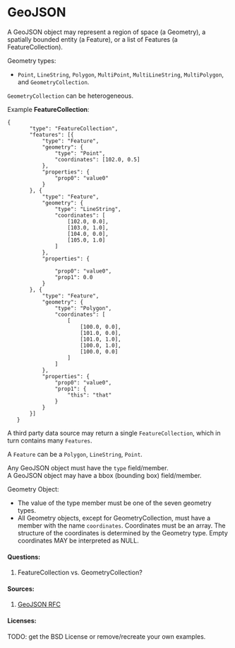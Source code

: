 # GeoJSON


A GeoJSON object may represent a region of space (a Geometry), a spatially bounded entity (a Feature), or a list of Features (a FeatureCollection). 

Geometry types:
- `Point`, `LineString`, `Polygon`, `MultiPoint`, `MultiLineString`, `MultiPolygon`, and `GeometryCollection`.

`GeometryCollection` can be heterogeneous. 

Example **FeatureCollection**:

```
{
       "type": "FeatureCollection",
       "features": [{
           "type": "Feature",
           "geometry": {
               "type": "Point",
               "coordinates": [102.0, 0.5]
           },
           "properties": {
               "prop0": "value0"
           }
       }, {
           "type": "Feature",
           "geometry": {
               "type": "LineString",
               "coordinates": [
                   [102.0, 0.0],
                   [103.0, 1.0],
                   [104.0, 0.0],
                   [105.0, 1.0]
               ]
           },
           "properties": {

               "prop0": "value0",
               "prop1": 0.0
           }
       }, {
           "type": "Feature",
           "geometry": {
               "type": "Polygon",
               "coordinates": [
                   [
                       [100.0, 0.0],
                       [101.0, 0.0],
                       [101.0, 1.0],
                       [100.0, 1.0],
                       [100.0, 0.0]
                   ]
               ]
           },
           "properties": {
               "prop0": "value0",
               "prop1": {
                   "this": "that"
               }
           }
       }]
   }
```

A third party data source may return a single `FeatureCollection`, which in turn contains many `Features`. 

A `Feature` can be a `Polygon`, `LineString`, `Point`.

Any GeoJSON object must have the `type` field/member.  
A GeoJSON object may have a bbox (bounding box) field/member.

Geometry Object:
- The value of the type member must be one of the seven geometry types.
- All Geometry objects, except for GeometryCollection, must have a member with the name `coordinates`. Coordinates must be an array. The structure of the coordinates is determined by the Geometry type. Empty coordinates MAY be interpreted as NULL.

#### Questions:

1. FeatureCollection vs. GeometryCollection?


#### Sources:

1. [GeoJSON RFC](https://datatracker.ietf.org/doc/html/rfc7946) 


#### Licenses:

TODO: get the BSD License or remove/recreate your own examples.
